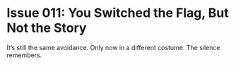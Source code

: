 # Issue 011: You Switched the Flag, But Not the Story

It’s still the same avoidance.
Only now in a different costume.
The silence remembers.